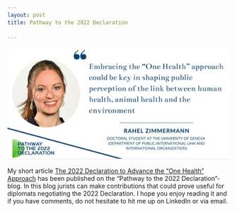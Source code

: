```yaml
---
layout: post
title: Pathway to the 2022 Declaration

---
```


![](/public/img_onehealth.png)

My short article [The 2022 Declaration to Advance the “One Health” Approach](https://www.pathway2022declaration.org/article/the-2022-declaration-to-advance-the-one-health-approach/) has been published on the “Pathway to the 2022 Declaration”-blog. In this blog jurists can make contributions that could prove useful for diplomats negotiating the 2022 Declaration. I hope you enjoy reading it and if you have comments, do not hesitate to hit me up on LinkedIn or via email.

